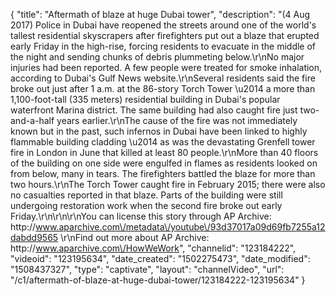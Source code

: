 {
    "title": "Aftermath of blaze at huge Dubai tower",
    "description": "(4 Aug 2017) Police in Dubai have reopened the streets around one of the world's tallest residential skyscrapers after firefighters put out a blaze that erupted early Friday in the high-rise, forcing residents to evacuate in the middle of the night and sending chunks of debris plummeting below.\r\nNo major injuries had been reported. A few people were treated for smoke inhalation, according to Dubai's Gulf News website.\r\nSeveral residents said the fire broke out just after 1 a.m. at the 86-story Torch Tower \u2014 a more than 1,100-foot-tall (335 meters) residential building in Dubai's popular waterfront Marina district. The same building had also caught fire just two-and-a-half years earlier.\r\nThe cause of the fire was not immediately known but in the past, such infernos in Dubai have been linked to highly flammable building cladding \u2014 as was the devastating Grenfell tower fire in London in June that killed at least 80 people.\r\nMore than 40 floors of the building on one side were engulfed in flames as residents looked on from below, many in tears. The firefighters battled the blaze for more than two hours.\r\nThe Torch Tower caught fire in February 2015; there were also no casualties reported in that blaze. Parts of the building were still undergoing restoration work when the second fire broke out early Friday.\r\n\r\n\r\nYou can license this story through AP Archive: http:\/\/www.aparchive.com\/metadata\/youtube\/93d37017a09d69fb7255a12dabdd9565 \r\nFind out more about AP Archive: http:\/\/www.aparchive.com\/HowWeWork",
    "channelid": "123184222",
    "videoid": "123195634",
    "date_created": "1502275473",
    "date_modified": "1508437327",
    "type": "captivate",
    "layout": "channelVideo",
    "url": "\/c1\/aftermath-of-blaze-at-huge-dubai-tower\/123184222-123195634"
}